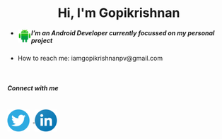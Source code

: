 <html>
<body>
 <H1 align="center">Hi, I'm Gopikrishnan</H1>
<ul>
<li>
<img align="left" src="https://raw.githubusercontent.com/goputtanz/goputtanz/main/images/android.svg" alt="icon" width="30px"/>
<H5>I’m an Android Developer currently focussed on my personal project</H5>
</li>
 <li>
   How to reach me: iamgopikrishnanpv@gmail.com
 </li>
 </ul><br>
 
 

<h5>Connect with me</h5><br>
<a href="https://twitter.com/Gopikrishnnpv?t=T-jis_LphGBc6pdRUpns_Q&s=09">
<img align="center" src="https://raw.githubusercontent.com/goputtanz/goputtanz/main/images/twitter.svg" alt="icon | Twitter" width="50px"/></a>&nbsp&nbsp<a href="https://www.linkedin.com/in/gopi-krishnan-b46314210">
<img align="center" src="https://raw.githubusercontent.com/goputtanz/goputtanz/main/images/linkedin.svg" alt="icon | LinkedIn" width="50px"/>
</a>
 </body>

 </html>
 


